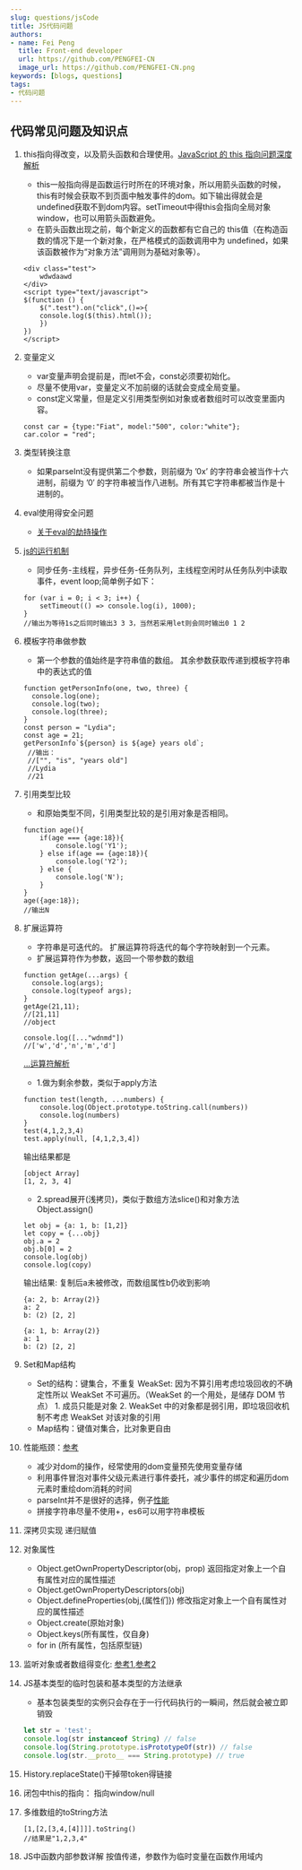 ```yaml
---
slug: questions/jsCode
title: JS代码问题
authors:
- name: Fei Peng
  title: Front-end developer
  url: https://github.com/PENGFEI-CN
  image_url: https://github.com/PENGFEI-CN.png
keywords: [blogs, questions]
tags: 
- 代码问题
---
```


## 代码常见问题及知识点

1. this指向得改变，以及箭头函数和合理使用。[JavaScript 的 this 指向问题深度解析](https://segmentfault.com/a/1190000008400124)

   * this一般指向得是函数运行时所在的环境对象，所以用箭头函数的时候，this有时候会获取不到页面中触发事件的dom。如下输出得就会是undefined获取不到dom内容。setTimeout中得this会指向全局对象window，也可以用箭头函数避免。
   * 在箭头函数出现之前，每个新定义的函数都有它自己的 this值（在构造函数的情况下是一个新对象，在严格模式的函数调用中为 undefined，如果该函数被作为“对象方法”调用则为基础对象等）。

   ```-javascript
   <div class="test">
       wdwdaawd
   </div>
   <script type="text/javascript">
   $(function () {
       $(".test").on("click",()=>{
       console.log($(this).html());
       })
   })
   </script>
   ```

2. 变量定义

   * var变量声明会提前是，而let不会，const必须要初始化。
   * 尽量不使用var，变量定义不加前缀的话就会变成全局变量。
   * const定义常量，但是定义引用类型例如对象或者数组时可以改变里面内容。

   ```-javascript
   const car = {type:"Fiat", model:"500", color:"white"};
   car.color = "red";
   ```

3. 类型转换注意

    * 如果parseInt没有提供第二个参数，则前缀为 ’0x’ 的字符串会被当作十六进制，前缀为 ’0′ 的字符串被当作八进制。所有其它字符串都被当作是十进制的。

4. eval使用得安全问题

   * [关于eval的劫持操作](http://www.vuln.cn/8007)

5. [js的运行机制](http://www.ruanyifeng.com/blog/2014/10/event-loop.html)

   * 同步任务-主线程，异步任务-任务队列，主线程空闲时从任务队列中读取事件，event loop;简单例子如下：

    ```-JS
    for (var i = 0; i < 3; i++) {
        setTimeout(() => console.log(i), 1000);
    }
    //输出为等待1s之后同时输出3 3 3，当然若采用let则会同时输出0 1 2
    ```

6. 模板字符串做参数

   * 第一个参数的值始终是字符串值的数组。 其余参数获取传递到模板字符串中的表达式的值

    ```-javascript
    function getPersonInfo(one, two, three) {
      console.log(one);
      console.log(two);
      console.log(three);
    }
    const person = "Lydia";
    const age = 21;
    getPersonInfo`${person} is ${age} years old`;
     //输出：
     //["", "is", "years old"]
     //Lydia
     //21
    ```

7. 引用类型比较

   * 和原始类型不同，引用类型比较的是引用对象是否相同。

    ```-javascript
    function age(){
        if(age === {age:18}){
            console.log('Y1');
        } else if(age == {age:18}){
            console.log('Y2');
        } else {
            console.log('N');
        }
    }
    age({age:18});
    //输出N
    ```

8. 扩展运算符

   * 字符串是可迭代的。 扩展运算符将迭代的每个字符映射到一个元素。
   * 扩展运算符作为参数，返回一个带参数的数组

    ```-javascript
    function getAge(...args) {
      console.log(args);
      console.log(typeof args);
    }
    getAge(21,11);
    //[21,11]
    //object
    ```

    ```-javascript
    console.log([..."wdnmd"])
    //['w','d','n','m','d']
    ```
    
    [...运算符解析](https://developer.mozilla.org/zh-CN/docs/Web/JavaScript/Reference/Operators/Spread_syntax)
    * 1.做为剩余参数，类似于apply方法

    ```-javascript
    function test(length, ...numbers) {
        console.log(Object.prototype.toString.call(numbers))
        console.log(numbers)
    }
    test(4,1,2,3,4)
    test.apply(null, [4,1,2,3,4])
    ```
    输出结果都是
    ```
    [object Array]
    [1, 2, 3, 4]
    ```
    
    * 2.spread展开(浅拷贝)，类似于数组方法slice()和对象方法Object.assign()
    ```-javascript
    let obj = {a: 1, b: [1,2]}
    let copy = {...obj}
    obj.a = 2
    obj.b[0] = 2
    console.log(obj)
    console.log(copy)
    ```
    输出结果: 复制后a未被修改，而数组属性b仍收到影响
    ```
    {a: 2, b: Array(2)}
    a: 2
    b: (2) [2, 2]
    
    {a: 1, b: Array(2)}
    a: 1
    b: (2) [2, 2]
    ```

9. Set和Map结构

   * Set的结构：键集合，不重复
      WeakSet: 因为不算引用考虑垃圾回收的不确定性所以 WeakSet 不可遍历。（WeakSet 的一个用处，是储存 DOM 节点）
          1. 成员只能是对象
          2. WeakSet 中的对象都是弱引用，即垃圾回收机制不考虑 WeakSet 对该对象的引用
   * Map结构：键值对集合，比对象更自由

10. 性能瓶颈：[参考](https://juejin.im/post/5c6e064c51882562eb50fc18)

    * 减少对dom的操作，经常使用的dom变量预先使用变量存储
    * 利用事件冒泡对事件父级元素进行事件委托，减少事件的绑定和遍历dom元素时重绘dom消耗的时间
    * parseInt并不是很好的选择，例子[性能](https://jsperf.com/coercion-vs-casting/3)
    * 拼接字符串尽量不使用+，es6可以用字符串模板

11. 深拷贝实现 递归赋值

12. 对象属性

    * Object.getOwnPropertyDescriptor(obj，prop) 返回指定对象上一个自有属性对应的属性描述
    * Object.getOwnPropertyDescriptors(obj)
    * Object.defineProperties(obj,{属性们}) 修改指定对象上一个自有属性对应的属性描述
    * Object.create(原始对象)
    * Object.keys(所有属性，仅自身)
    * for in (所有属性，包括原型链)
13. 监听对象或者数组得变化: [参考1](https://www.cnblogs.com/yayaxuping/p/10951738.html),[参考2](https://www.jb51.net/article/162584.htm)
14. JS基本类型的临时包装和基本类型的方法继承
    * 基本包装类型的实例只会存在于一行代码执行的一瞬间，然后就会被立即销毁
    ```javascript
    let str = 'test';
    console.log(str instanceof String) // false
    console.log(String.prototype.isPrototypeOf(str)) // false
    console.log(str.__proto__ === String.prototype) // true
    ```
15. History.replaceState()干掉带token得链接
16. 闭包中this的指向： 指向window/null
17. 多维数组的toString方法
    ```-javascript
    [1,[2,[3,4,[4]]]].toString()
    //结果是"1,2,3,4"
    ```

18. JS中函数内部参数详解
    按值传递，参数作为临时变量在函数作用域内
